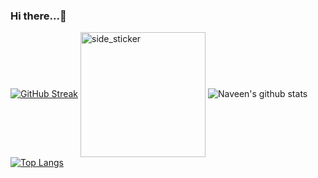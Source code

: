 ### Hi there...👋

[![GitHub Streak](http://github-readme-streak-stats.herokuapp.com?user=Naveenkorkopp&theme=dark&hide_border=true&ring=DAAB4D&fire=DAAB4D&currStreakLabel=DAAB4D)](https://git.io/streak-stats)
<img align="center" width=200px height=200px alt="side_sticker" src="https://media.giphy.com/media/TEnXkcsHrP4YedChhA/giphy.gif" />
![Naveen's github stats](https://github-readme-stats.vercel.app/api?username=Naveenkorkopp&custom_title=Naveen's+Github+Stats&count_private=true&show_icons=true&theme=darcula&title_color=ffc857&include_all_commits=true&icon_color=ffc857&text_color=daf7dc&bg_color=151515&hide=["stars"])
[![Top Langs](https://github-readme-stats.vercel.app/api/top-langs/?username=Naveenkorkopp&theme=darcula&langs_count=20&layout=compact&text_color=daf7dc&title_color=ffc857&bg_color=151515&count_private=true&include_all_commits=true)](https://github.com/Naveenkorkopp/github-readme-stats)
